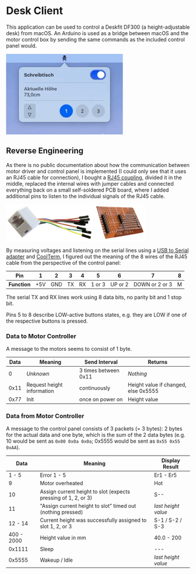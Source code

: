 # Desk Client

This application can be used to control a Deskfit DF300 (a height-adjustable desk) from macOS.
An Arduino is used as a bridge between macOS and the motor control box by sending the same commands
as the included control panel would.

![](assets/demo.gif)

## Reverse Engineering

As there is no public documentation about how the communication between motor driver and control panel is implemented
(I could only see that it uses an RJ45 cable for connection),
I bought a [RJ45 coupling](https://amzn.eu/d/dprkV7z), divided it in the middle,
replaced the internal wires with jumper cables and connected everything back on a small self-soldered PCB board,
where I added additional pins to listen to the individual signals of the RJ45 cable.

![](assets/rj45-jumper-x100.png)
![](assets/pcb-x100.png)

By measuring voltages and listening on the serial lines using a
[USB to Serial adapter](https://amzn.eu/d/0RCaK8B) and [CoolTerm](http://freeware.the-meiers.org/),
I figured out the meaning of the 8 wires of the RJ45 cable from the perspective of the control panel:

<!---
| Pin | Function            |
|-----|---------------------|
| 1   | +5V                 |
| 2   | GND                 |
| 3   | TX                  |
| 4   | RX                  |
| 5   | BTN: 1 or 3         |
| 6   | BTN: UP or 2        |
| 7   | BTN: DOWN or 2 or 3 |
| 8   | BTN: M              |
-->

| Pin          | 1   | 2   | 3   | 4   | 5      | 6       | 7              | 8   |
|--------------|-----|-----|-----|-----|--------|---------|----------------|-----|
| **Function** | +5V | GND | TX  | RX  | 1 or 3 | UP or 2 | DOWN or 2 or 3 | M   |

The serial TX and RX lines work using 8 data bits, no parity bit and 1 stop bit.

Pins 5 to 8 describe LOW-active buttons states, e.g. they are LOW if one of the respective buttons is pressed.

### Data to Motor Controller

A message to the motors seems to consist of 1 byte.

| Data | Meaning                    | Send Interval        | Returns                              |
|------|----------------------------|----------------------|--------------------------------------|
| 0    | _Unknown_                  | 3 times between 0x11 | _Nothing_                            |
| 0x11 | Request height information | continuously         | Height value if changed, else 0x5555 |
| 0x77 | Init                       | once on power on     | Height value                         |

### Data from Motor Controller

A message to the control panel consists of 3 packets (= 3 bytes): 2 bytes for the actual data and one byte,
which is the sum of the 2 data bytes
(e.g. 10 would be sent as `0x00 0x0a 0x0a`; 0x5555 would be sent as `0x55 0x55 0xAA`).

| Data       | Meaning                                                        | Display Result      |
|------------|----------------------------------------------------------------|---------------------|
| 1 - 5      | Error 1 - 5                                                    | Er1 - Er5           |
| 9          | Motor overheated                                               | Hot                 |
| 10         | Assign current height to slot (expects pressing of 1, 2, or 3) | S--                 |
| 11         | "Assign current height to slot" timed out (nothing pressed)    | _last height value_ |
| 12 - 14    | Current height was successfully assigned to slot 1, 2, or 3    | S-1 / S-2 / S-3     |
| 400 - 2000 | Height value in mm                                             | 40.0 - 200          |
| 0x1111     | Sleep                                                          | ---                 |
| 0x5555     | Wakeup / Idle                                                  | _last height value_ |
